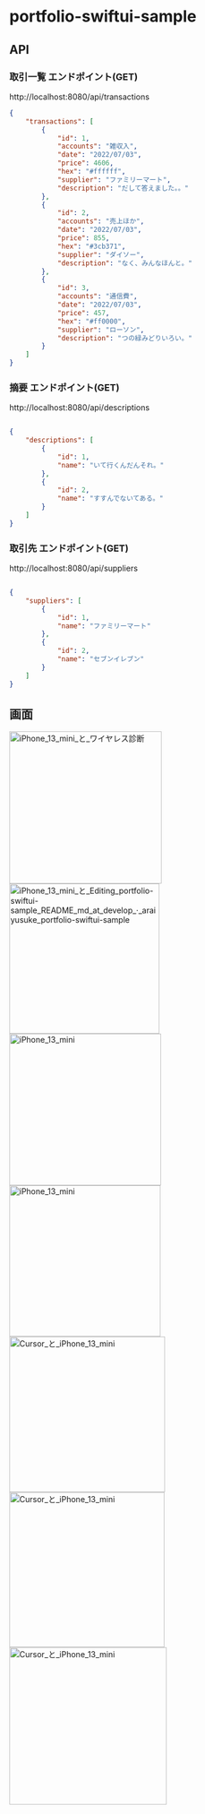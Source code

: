 # portfolio-swiftui-sample

## API

### 取引一覧 エンドポイント(GET)

http://localhost:8080/api/transactions

```json
{
    "transactions": [
        {
            "id": 1,
            "accounts": "雑収入",
            "date": "2022/07/03",
            "price": 4606,
            "hex": "#ffffff",
            "supplier": "ファミリーマート",
            "description": "だして答えました。。"
        },
        {
            "id": 2,
            "accounts": "売上ほか",
            "date": "2022/07/03",
            "price": 855,
            "hex": "#3cb371",
            "supplier": "ダイソー",
            "description": "なく、みんなほんと。"
        },
        {
            "id": 3,
            "accounts": "通信費",
            "date": "2022/07/03",
            "price": 457,
            "hex": "#ff0000",
            "supplier": "ローソン",
            "description": "つの緑みどりいろい。"
        }
    ]
}

```

### 摘要 エンドポイント(GET)

http://localhost:8080/api/descriptions

```json

{
    "descriptions": [
        {
            "id": 1,
            "name": "いて行くんだんそれ。"
        },
        {
            "id": 2,
            "name": "すすんでないてある。"
        }
    ]
}

```

### 取引先 エンドポイント(GET)

http://localhost:8080/api/suppliers

```json

{
    "suppliers": [
        {
            "id": 1,
            "name": "ファミリーマート"
        },
        {
            "id": 2,
            "name": "セブンイレブン"
        }
    ]
}

```

## 画面

<img width="272" alt="iPhone_13_mini_と_ワイヤレス診断" src="https://user-images.githubusercontent.com/1781289/177058669-f4d35d49-695f-40fd-ae9f-08130a33780c.png"> <img width="268" alt="iPhone_13_mini_と_Editing_portfolio-swiftui-sample_README_md_at_develop_·_araiyusuke_portfolio-swiftui-sample" src="https://user-images.githubusercontent.com/1781289/177058688-e5296506-c4c1-43d5-8bb8-ab28b261fcc9.png"><img width="271" alt="iPhone_13_mini" src="https://user-images.githubusercontent.com/1781289/177058661-239354e2-dcff-4a51-a881-9d52ef69d3e5.png"><img width="270" alt="iPhone_13_mini" src="https://user-images.githubusercontent.com/1781289/177059856-b0c7d4f3-f1bc-4907-ac19-76c2ccc24cc5.png"><img width="278" alt="Cursor_と_iPhone_13_mini" src="https://user-images.githubusercontent.com/1781289/177070715-09941328-447e-4cc7-ad98-375b0390b94f.png"><img width="277" alt="Cursor_と_iPhone_13_mini" src="https://user-images.githubusercontent.com/1781289/177289253-6dd525eb-41e0-424a-8108-ce29857199f0.png"><img width="281" alt="Cursor_と_iPhone_13_mini" src="https://user-images.githubusercontent.com/1781289/178165373-da09a07f-cd77-4a47-acc5-af204b15f828.png">


